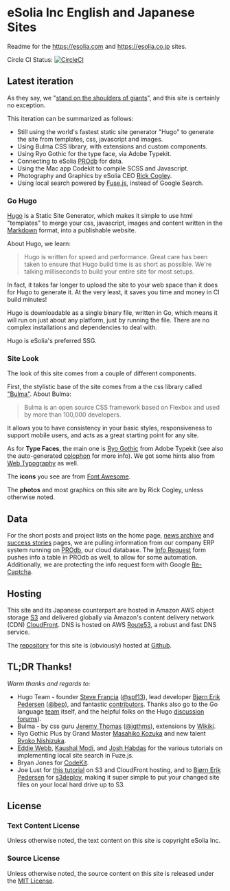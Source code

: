 # eSolia Inc English and Japanese Sites

Readme for the <https://esolia.com> and <https://esolia.co.jp> sites. 

Circle CI Status: [![CircleCI](https://circleci.com/gh/RickCogley/eSolia_2018.svg?style=svg)](https://circleci.com/gh/RickCogley/eSolia_2018)

## Latest iteration

As they say, we "[stand on the shoulders of giants](https://en.wikipedia.org/wiki/Standing_on_the_shoulders_of_giants "Wikipedia article about etymology of standing on the shoulders of giants")", and this site is certainly no exception.

This iteration can be summarized as follows: 

* Still using the world's fastest static site generator "Hugo" to generate the site from templates, css, javascript and images. 
* Using Bulma CSS library, with extensions and custom components.
* Using Ryo Gothic for the type face, via Adobe Typekit. 
* Connecting to eSolia [PROdb](https://esolia.com/prodb) for data.  
* Using the Mac app Codekit to compile SCSS and Javascript.
* Photography and Graphics by eSolia CEO [Rick Cogley](http://rick.cogley.info). 
* Using local search powered by [Fuse.js](http://fusejs.io/), instead of Google Search.

### Go Hugo

[Hugo](http://gohugo.io) is a Static Site Generator, which makes it simple to use html "templates" to merge your css, javascript, images and content written in the [Markdown](http://daringfireball.net/projects/markdown/) format, into a publishable website.

About Hugo, we learn:

> Hugo is written for speed and performance. Great care has been taken to ensure that Hugo build time is as short as possible. We're talking milliseconds to build your entire site for most setups.

In fact, it takes far longer to upload the site to your web space than it does for Hugo to generate it. At the very least, it saves you time and money in CI build minutes! 

Hugo is downloadable as a single binary file, written in Go, which means it will run on just about any platform, just by running the file. There are no complex installations and dependencies to deal with.

Hugo is eSolia's preferred SSG. 

### Site Look

The look of this site comes from a couple of different components.

First, the stylistic base of the site comes from a the css library called ["Bulma"](https://bulma.io). About Bulma: 

> Bulma is an open source CSS framework based on Flexbox and used by more than 100,000 developers.

It allows you to have consistency in your basic styles, responsiveness to support mobile users, and acts as a great starting point for any site.

As for **Type Faces**, the main one is [Ryo Gothic](https://typekit.com/fonts/ryo-gothic-plusn) from Adobe Typekit (see also the auto-generated [colophon](https://typekit.com/colophons/fwz4gtk) for more info). We got some hints also from [Web Typography](http://webtypography.net) as well. 

The **icons** you see are from [Font Awesome](https://fontawesome.com/icons?d=gallery). 

The **photos** and most graphics on this site are by Rick Cogley, unless otherwise noted.

## Data

For the short posts and project lists on the home page, [news archive](https://esolia.com/post) and [success stories](https://esolia.com/success-stories) pages, we are pulling information from our company ERP system running on [PROdb](https://esolia.com/prodb), our cloud database. The [Info Request](https://esolia.com/info-request) form pushes info a table in PROdb as well, to allow for some automation. Additionally, we are protecting the info request form with Google [Re-Captcha](https://www.google.com/recaptcha/intro/android.html). 

## Hosting

This site and its Japanese counterpart are hosted in Amazon AWS object storage [S3](https://aws.amazon.com/S3/) and delivered globally via Amazon's content delivery network (CDN) [CloudFront](https://aws.amazon.com). DNS is hosted on AWS [Route53](https://aws.amazon.com/route53/), a robust and fast DNS service.

The [repository](https://github.com/RickCogley/eSolia_2018) for this site is (obviously) hosted at [Github](https://github.com).

## TL;DR Thanks!

_Warm thanks and regards to:_

* Hugo Team - founder [Steve Francia](http://spf13.com) ([@spf13](https://github.com/spf13)), lead developer [Bjørn Erik Pedersen](http://bep.is) ([@bep](https://github.com/bep)), and fantastic [contributors](https://github.com/spf13/hugo/graphs/contributors). Thanks also go to the Go language [team](http://golang.org/CONTRIBUTORS) itself, and the helpful folks on the Hugo [discussion forums](http://discuss.hugo.io)).
* Bulma - by css guru [Jeremy Thomas](https://jgthms.com) ([@jgthms](https://github.com/jgthms)), extensions by [Wikiki](https://wikiki.github.io/form/slider/). 
* Ryo Gothic Plus by Grand Master [Masahiko Kozuka](https://typekit.com/designers/masahiko-kozuka) and new talent [Ryoko Nishizuka](https://typekit.com/designers/ryoko-nishizuka). 
* [Eddie Webb](https://edwardawebb.com/), [Kaushal Modi](https://scripter.co/), and [Josh Habdas](https://hackcabin.com/) for the various tutorials on implementing local site search in Fuze.js. 
* Bryan Jones for [CodeKit](https://codekitapp.com/about/).
* Joe Lust for [this tutorial](https://lustforge.com/2016/02/27/hosting-hugo-on-aws/) on S3 and CloudFront hosting, and to [Bjørn Erik Pedersen](http://bep.is) for [s3deploy](https://github.com/bep/s3deploy), making it super simple to put your changed site files on your local hard drive up to S3. 

## License

### Text Content License

Unless otherwise noted, the text content on this site is copyright eSolia Inc.

### Source License

Unless otherwise noted, the source content on this site is released under the [MIT License](http://opensource.org/licenses/MIT).


